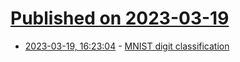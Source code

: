 # [Published on 2023-03-19](index.md)

* [2023-03-19, 16:23:04](https://lobste.rs/s/v9feuz/mnist_digit_classification) - [MNIST digit classification](https://gist.github.com/rain-1/5f3efd6bf49f4b0d1a5a466d3ecde568)
